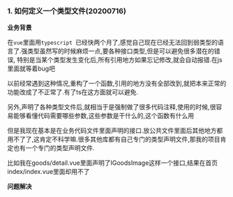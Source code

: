 ### 1. 如何定义一个类型文件(20200716)

**业务背景**

在`vue`里面用`typescript
`已经快两个月了,感觉自己现在已经无法回到弱类型的语言了.强类型虽然写的时候麻烦一点,要各种接口类型,但是可以避免很多潜在的错误,
特别是当某个类型发生变化后,所有引用地方如果忘记修改,就会自动报错.在js里面就等着bug吧

以前经常遇到这种情况,重构了一个函数,引用的地方没有全部改到,就把本来正常的功能改成了不正常了.有了ts在这方面就可以避免.

另外,声明了各种类型文件后,就相当于是强制做了很多代码注释,使用的时候,很容易能够看懂代码需要哪些参数,这些参数是干什么的,这个函数有什么用

但是我现在基本是在业务代码文件里面声明的接口.放公共文件里面后其他地方都用不了了,这肯定不科学嘛.很多其他库都有自己专门的类型声明文件,那我的项目肯定也有一个专门的类型声明文件.

比如我在goods/detail.vue里面声明了IGoodsImage这样一个接口,结果在首页index/index.vue里面却用不了

**问题解决**

